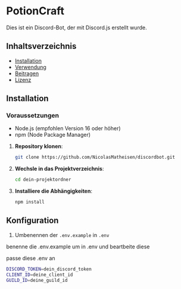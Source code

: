 # PotionCraft

Dies ist ein Discord-Bot, der mit Discord.js erstellt wurde.

## Inhaltsverzeichnis
- [Installation](#installation)
- [Verwendung](#verwendung)
- [Beitragen](#beitragen)
- [Lizenz](#lizenz)

## Installation

### Voraussetzungen
- Node.js (empfohlen Version 16 oder höher)
- npm (Node Package Manager)

1. **Repository klonen**:
   ```bash
   git clone https://github.com/NicolasMatheisen/discordbot.git

2. **Wechsle in das Projektverzeichnis**:
   ```bash
   cd dein-projektordner

3. **Installiere die Abhängigkeiten**:
   ```bash
   npm install
   
## Konfiguration

1. Umbenennen der ```.env.example``` in ```.env```
   
benenne die .env.example um in .env und beartbeite diese

passe diese .env an 
   ```bash
   DISCORD_TOKEN=dein_discord_token
   CLIENT_ID=deine_client_id
   GUILD_ID=deine_guild_id
